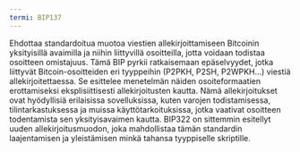 ```yaml
---
termi: BIP137
---
```


Ehdottaa standardoitua muotoa viestien allekirjoittamiseen Bitcoinin yksityisillä avaimilla ja niihin liittyvillä osoitteilla, jotta voidaan todistaa osoitteen omistajuus. Tämä BIP pyrkii ratkaisemaan epäselvyydet, jotka liittyvät Bitcoin-osoitteiden eri tyyppeihin (P2PKH, P2SH, P2WPKH...) viestiä allekirjoitettaessa. Se esittelee menetelmän näiden osoiteformaatien erottamiseksi eksplisiittisesti allekirjoitusten kautta. Nämä allekirjoitukset ovat hyödyllisiä erilaisissa sovelluksissa, kuten varojen todistamisessa, tilintarkastuksessa ja muissa käyttötarkoituksissa, jotka vaativat osoitteen todentamista sen yksityisavaimen kautta. BIP322 on sittemmin esitellyt uuden allekirjoitusmuodon, joka mahdollistaa tämän standardin laajentamisen ja yleistämisen minkä tahansa tyyppiselle skriptille.